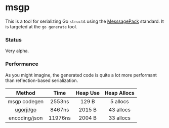 msgp
=======

This is a tool for serializing Go `struct`s using the [MesssagePack](http://msgpack.org) standard. It is targeted 
at the `go generate` tool.

### Status

Very alpha.

### Performance

As you might imagine, the generated code is quite a lot more performant than reflection-based serialization.

|  Method | Time | Heap Use | Heap Allocs |
|:-------:|:----:|:--------:|:-----------:|
| msgp codegen | 2553ns | 129 B | 5 allocs |
| [ugorji/go](http://github.com/ugorji/go) | 8467ns | 2015 B | 43 allocs |
| encoding/json | 11976ns | 2004 B | 33 allocs |
